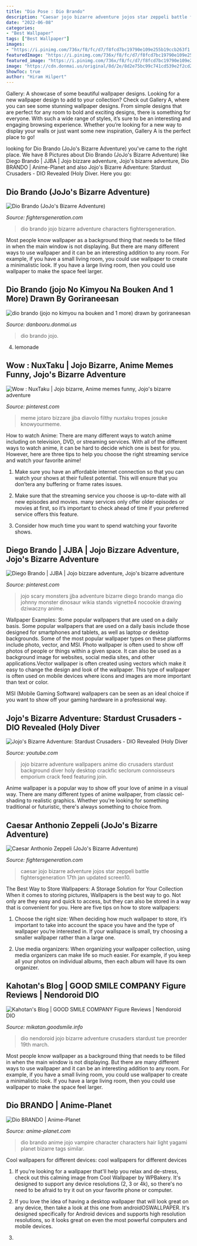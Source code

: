 ```yaml
---
title: "Dio Pose : Dio Brando"
description: "Caesar jojo bizarre adventure jojos star zeppeli battle fightersgeneration 17th jan updated screen10"
date: "2022-06-08"
categories:
- "Best Wallpaper"
tags: ["Best Wallpaper"]
images:
- "https://i.pinimg.com/736x/f8/fc/d7/f8fcd7bc19790e109e255b19ccb263f1.jpg"
featuredImage: "https://i.pinimg.com/736x/f8/fc/d7/f8fcd7bc19790e109e255b19ccb263f1.jpg"
featured_image: "https://i.pinimg.com/736x/f8/fc/d7/f8fcd7bc19790e109e255b19ccb263f1.jpg"
image: "https://cdn.donmai.us/original/8d/2e/8d2e75bc99c741cd539e2f2cd29bd550.jpg"
ShowToc: true
author: "Hiram Hilpert"
---
```



Gallery: A showcase of some beautiful wallpaper designs.
Looking for a new wallpaper design to add to your collection? Check out Gallery A, where you can see some stunning wallpaper designs. From simple designs that are perfect for any room to bold and exciting designs, there is something for everyone. With such a wide range of styles, it’s sure to be an interesting and engaging browsing experience. Whether you’re looking for a new way to display your walls or just want some new inspiration, Gallery A is the perfect place to go!
		
		
		
		
		
		
		
	

		
looking for Dio Brando (JoJo&#039;s Bizarre Adventure) you've came to the right place. We have 8 Pictures about Dio Brando (JoJo&#039;s Bizarre Adventure) like Diego Brando | JJBA | Jojo bizzare adventure, Jojo&#039;s bizarre adventure, Dio BRANDO | Anime-Planet and also Jojo&#039;s Bizarre Adventure: Stardust Crusaders - DIO Revealed (Holy Diver. Here you go:
		
    
## Dio Brando (JoJo&#039;s Bizarre Adventure)

<img loading=lazy src="http://fightersgeneration.com/nf/char2/falcoon2017/2/dio-brando-by-falcoon2017.jpg" onerror="this.onerror=null;this.src='https://tse3.mm.bing.net/th?id=OIP.APK0kB_71jXIU-lY_3SIbwHaJx&amp;pid=15.1';" alt="Dio Brando (JoJo&#039;s Bizarre Adventure)">

_Source: fightersgeneration.com_

>dio brando jojo bizarre adventure characters fightersgeneration. 

	

Most people know wallpaper as a background thing that needs to be filled in when the main window is not displaying. But there are many different ways to use wallpaper and it can be an interesting addition to any room. For example, if you have a small living room, you could use wallpaper to create a minimalistic look. If you have a large living room, then you could use wallpaper to make the space feel larger.

    
## Dio Brando (jojo No Kimyou Na Bouken And 1 More) Drawn By Goriraneesan

<img loading=lazy src="https://cdn.donmai.us/original/8d/2e/8d2e75bc99c741cd539e2f2cd29bd550.jpg" onerror="this.onerror=null;this.src='https://tse3.mm.bing.net/th?id=OIP.jS51vJnHQc1Tni8s0pvVUAHaKw&amp;pid=15.1';" alt="dio brando (jojo no kimyou na bouken and 1 more) drawn by goriraneesan">

_Source: danbooru.donmai.us_

>dio brando jojo. 

	

4. lemonade 

    
## Wow : NuxTaku | Jojo Bizarre, Anime Memes Funny, Jojo&#039;s Bizarre Adventure

<img loading=lazy src="https://i.pinimg.com/736x/ea/aa/73/eaaa73850c59a5562f91caf583d16c06.jpg" onerror="this.onerror=null;this.src='https://tse4.mm.bing.net/th?id=OIP.HAkJ1nB_i07ZlAwCGxZaAQHaLh&amp;pid=15.1';" alt="Wow : NuxTaku | Jojo bizarre, Anime memes funny, Jojo&#039;s bizarre adventure">

_Source: pinterest.com_

>meme jotaro bizzare jjba diavolo filthy nuxtaku tropes josuke knowyourmeme. 

	

How to watch Anime: There are many different ways to watch anime including on television, DVD, or streaming services.
With all of the different ways to watch anime, it can be hard to decide which one is best for you. However, here are three tips to help you choose the right streaming service and watch your favorite anime!
1. Make sure you have an affordable internet connection so that you can watch your shows at their fullest potential. This will ensure that you don’tera any buffering or frame rates issues.

2. Make sure that the streaming service you choose is up-to-date with all new episodes and movies. many services only offer older episodes or movies at first, so it’s important to check ahead of time if your preferred service offers this feature.

3. Consider how much time you want to spend watching your favorite shows.

    
## Diego Brando | JJBA | Jojo Bizzare Adventure, Jojo&#039;s Bizarre Adventure

<img loading=lazy src="https://i.pinimg.com/736x/f8/fc/d7/f8fcd7bc19790e109e255b19ccb263f1.jpg" onerror="this.onerror=null;this.src='https://tse1.mm.bing.net/th?id=OIP.b96AU5yc8tTelQYesu196AHaNk&amp;pid=15.1';" alt="Diego Brando | JJBA | Jojo bizzare adventure, Jojo&#039;s bizarre adventure">

_Source: pinterest.com_

>jojo scary monsters jjba adventure bizarre diego brando manga dio johnny monster dinosaur wikia stands vignette4 nocookie drawing dziwaczny anime. 

	

Wallpaper Examples: Some popular wallpapers that are used on a daily basis.
Some popular wallpapers that are used on a daily basis include those designed for smartphones and tablets, as well as laptop or desktop backgrounds. Some of the most popular wallpaper types on these platforms include photo, vector, and MSI. 
Photo wallpaper is often used to show off photos of people or things within a given space. It can also be used as a background image for websites, social media sites, and other applications.Vector wallpaper is often created using vectors which make it easy to change the design and look of the wallpaper. This type of wallpaper is often used on mobile devices where icons and images are more important than text or color. 

MSI (Mobile Gaming Software) wallpapers can be seen as an ideal choice if you want to show off your gaming hardware in a professional way.

    
## Jojo&#039;s Bizarre Adventure: Stardust Crusaders - DIO Revealed (Holy Diver

<img loading=lazy src="https://i.ytimg.com/vi/mTKRDZ_8Qek/maxresdefault.jpg" onerror="this.onerror=null;this.src='https://tse4.mm.bing.net/th?id=OIP.WPgEquzpH1I7T_GSCPJG3wHaEK&amp;pid=15.1';" alt="Jojo&#039;s Bizarre Adventure: Stardust Crusaders - DIO Revealed (Holy Diver">

_Source: youtube.com_

>jojo bizarre adventure wallpapers anime dio crusaders stardust background diver holy desktop crackfic seclorum connoisseurs emporium crack feed featuring join. 

	

Anime wallpaper is a popular way to show off your love of anime in a visual way. There are many different types of anime wallpaper, from classic cel-shading to realistic graphics. Whether you're looking for something traditional or futuristic, there's always something to choice from.

    
## Caesar Anthonio Zeppeli (JoJo&#039;s Bizarre Adventure)

<img loading=lazy src="https://www.fightersgeneration.com/nx5/game/jojos/jojos-allstarbattle-screen10.jpg" onerror="this.onerror=null;this.src='https://tse3.mm.bing.net/th?id=OIP.BZ3I87TZFv70gbK_XhIxlAHaEK&amp;pid=15.1';" alt="Caesar Anthonio Zeppeli (JoJo&#039;s Bizarre Adventure)">

_Source: fightersgeneration.com_

>caesar jojo bizarre adventure jojos star zeppeli battle fightersgeneration 17th jan updated screen10. 

	

The Best Way to Store Wallpapers: A Storage Solution for Your Collection
When it comes to storing pictures, Wallpapers is the best way to go. Not only are they easy and quick to access, but they can also be stored in a way that is convenient for you. Here are five tips on how to store wallpapers:
1) Choose the right size: When deciding how much wallpaper to store, it’s important to take into account the space you have and the type of wallpaper you’re interested in. If your wallspace is small, try choosing a smaller wallpaper rather than a large one.

2) Use media organizers: When organizing your wallpaper collection, using media organizers can make life so much easier. For example, if you keep all your photos on individual albums, then each album will have its own organizer.

    
## Kahotan&#039;s Blog | GOOD SMILE COMPANY Figure Reviews | Nendoroid DIO

<img loading=lazy src="https://mikatan.goodsmile.info/en/wp-content/uploads/-000/1/5c8f38b5d903d_2019-03-18-57748.jpg" onerror="this.onerror=null;this.src='https://tse3.mm.bing.net/th?id=OIP.hQRUNRN4im3_i3UrArnn3QHaMf&amp;pid=15.1';" alt="Kahotan&#039;s Blog | GOOD SMILE COMPANY Figure Reviews | Nendoroid DIO">

_Source: mikatan.goodsmile.info_

>dio nendoroid jojo bizarre adventure crusaders stardust tue preorder 19th march. 

	

Most people know wallpaper as a background thing that needs to be filled in when the main window is not displaying. But there are many different ways to use wallpaper and it can be an interesting addition to any room. For example, if you have a small living room, you could use wallpaper to create a minimalistic look. If you have a large living room, then you could use wallpaper to make the space feel larger.

    
## Dio BRANDO | Anime-Planet

<img loading=lazy src="http://www.anime-planet.com/images/characters/dio-brando-19367.jpg" onerror="this.onerror=null;this.src='https://tse2.mm.bing.net/th?id=OIP.3tgtSRU0volEVg5NSkuEMQAAAA&amp;pid=15.1';" alt="Dio BRANDO | Anime-Planet">

_Source: anime-planet.com_

>dio brando anime jojo vampire character characters hair light yagami planet bizarre tags similar. 

	

Cool wallpapers for different devices:
cool wallpapers for different devices 

1. If you're looking for a wallpaper that'll help you relax and de-stress, check out this calming image from Cool Wallpaper by WPBakery. It's designed to support any device resolutions (2, 3 or 4k), so there's no need to be afraid to try it out on your favorite phone or computer.

2. If you love the idea of having a desktop wallpaper that will look great on any device, then take a look at this one from androidOSWALLPAPER. It's designed specifically for Android devices and supports high resolution resolutions, so it looks great on even the most powerful computers and mobile devices.

3.

